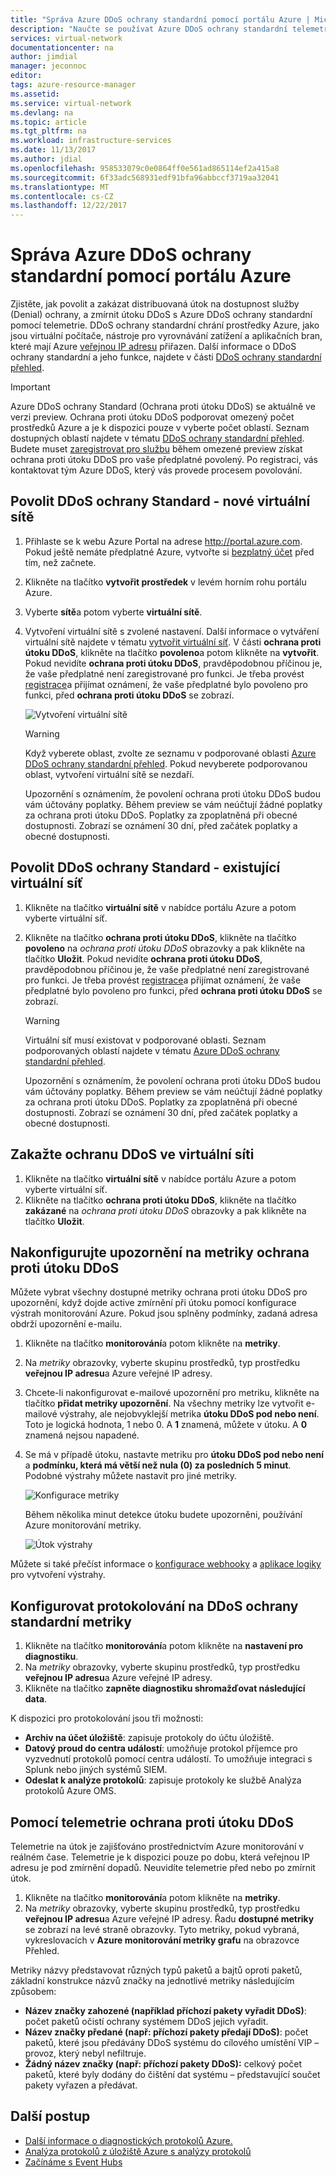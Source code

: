 ```yaml
---
title: "Správa Azure DDoS ochrany standardní pomocí portálu Azure | Microsoft Docs"
description: "Naučte se používat Azure DDoS ochrany standardní telemetrie v Azure monitorování zmírnit útok."
services: virtual-network
documentationcenter: na
author: jimdial
manager: jeconnoc
editor: 
tags: azure-resource-manager
ms.assetid: 
ms.service: virtual-network
ms.devlang: na
ms.topic: article
ms.tgt_pltfrm: na
ms.workload: infrastructure-services
ms.date: 11/13/2017
ms.author: jdial
ms.openlocfilehash: 958533079c0e0864ff0e561ad865114ef2a415a8
ms.sourcegitcommit: 6f33adc568931edf91bfa96abbccf3719aa32041
ms.translationtype: MT
ms.contentlocale: cs-CZ
ms.lasthandoff: 12/22/2017
---
```

# <a name="manage-azure-ddos-protection-standard-using-the-azure-portal"></a>Správa Azure DDoS ochrany standardní pomocí portálu Azure

Zjistěte, jak povolit a zakázat distribuovaná útok na dostupnost služby (Denial) ochrany, a zmírnit útoku DDoS s Azure DDoS ochrany standardní pomocí telemetrie. DDoS ochrany standardní chrání prostředky Azure, jako jsou virtuální počítače, nástroje pro vyrovnávání zatížení a aplikačních bran, které mají Azure [veřejnou IP adresu](virtual-network-public-ip-address.md) přiřazen. Další informace o DDoS ochrany standardní a jeho funkce, najdete v části [DDoS ochrany standardní přehled](ddos-protection-overview.md). 

>[!IMPORTANT]
>Azure DDoS ochrany Standard (Ochrana proti útoku DDoS) se aktuálně ve verzi preview. Ochrana proti útoku DDoS podporovat omezený počet prostředků Azure a je k dispozici pouze v vyberte počet oblastí. Seznam dostupných oblastí najdete v tématu [DDoS ochrany standardní přehled](ddos-protection-overview.md). Budete muset [zaregistrovat pro službu](http://aka.ms/ddosprotection) během omezené preview získat ochrana proti útoku DDoS pro vaše předplatné povolený. Po registraci, vás kontaktovat tým Azure DDoS, který vás provede procesem povolování. 

## <a name="enable-ddos-protection-standard---new-virtual-network"></a>Povolit DDoS ochrany Standard - nové virtuální sítě

1. Přihlaste se k webu Azure Portal na adrese http://portal.azure.com. Pokud ještě nemáte předplatné Azure, vytvořte si [bezplatný účet](https://azure.microsoft.com/free/?WT.mc_id=A261C142F) před tím, než začnete.
2. Klikněte na tlačítko **vytvořit prostředek** v levém horním rohu portálu Azure.
3. Vyberte **sítě**a potom vyberte **virtuální sítě**.
4. Vytvoření virtuální sítě s zvolené nastavení. Další informace o vytváření virtuální sítě najdete v tématu [vytvořit virtuální síť](virtual-networks-create-vnet-arm-pportal.md). V části **ochrana proti útoku DDoS**, klikněte na tlačítko **povoleno**a potom klikněte na **vytvořit**. Pokud nevidíte **ochrana proti útoku DDoS**, pravděpodobnou příčinou je, že vaše předplatné není zaregistrované pro funkci. Je třeba provést [registrace](http://aka.ms/ddosprotection)a přijímat oznámení, že vaše předplatné bylo povoleno pro funkci, před **ochrana proti útoku DDoS** se zobrazí.

    ![Vytvoření virtuální sítě](./media/ddos-protection-manage-portal/ddos-create-vnet.png)   

    > [!WARNING]
    > Když vyberete oblast, zvolte ze seznamu v podporované oblasti [Azure DDoS ochrany standardní přehled](ddos-protection-overview.md). Pokud nevyberete podporovanou oblast, vytvoření virtuální sítě se nezdaří.

    Upozornění s oznámením, že povolení ochrana proti útoku DDoS budou vám účtovány poplatky. Během preview se vám neúčtují žádné poplatky za ochrana proti útoku DDoS. Poplatky za zpoplatněná při obecné dostupnosti. Zobrazí se oznámení 30 dní, před začátek poplatky a obecné dostupnosti.

## <a name="enable-ddos-protection-standard---existing-virtual-network"></a>Povolit DDoS ochrany Standard - existující virtuální síť 

1. Klikněte na tlačítko **virtuální sítě** v nabídce portálu Azure a potom vyberte virtuální síť.
2. Klikněte na tlačítko **ochrana proti útoku DDoS**, klikněte na tlačítko **povoleno** na *ochrana proti útoku DDoS* obrazovky a pak klikněte na tlačítko **Uložit**. Pokud nevidíte **ochrana proti útoku DDoS**, pravděpodobnou příčinou je, že vaše předplatné není zaregistrované pro funkci. Je třeba provést [registrace](http://aka.ms/ddosprotection)a přijímat oznámení, že vaše předplatné bylo povoleno pro funkci, před **ochrana proti útoku DDoS** se zobrazí. 

    > [!WARNING]
    > Virtuální síť musí existovat v podporované oblasti. Seznam podporovaných oblastí najdete v tématu [Azure DDoS ochrany standardní přehled](ddos-protection-overview.md).

    Upozornění s oznámením, že povolení ochrana proti útoku DDoS budou vám účtovány poplatky. Během preview se vám neúčtují žádné poplatky za ochrana proti útoku DDoS. Poplatky za zpoplatněná při obecné dostupnosti. Zobrazí se oznámení 30 dní, před začátek poplatky a obecné dostupnosti.

## <a name="disable-ddos-protection-on-a-virtual-network"></a>Zakažte ochranu DDoS ve virtuální síti

1. Klikněte na tlačítko **virtuální sítě** v nabídce portálu Azure a potom vyberte virtuální síť.
2. Klikněte na tlačítko **ochrana proti útoku DDoS**, klikněte na tlačítko **zakázané** na *ochrana proti útoku DDoS* obrazovky a pak klikněte na tlačítko **Uložit**.

## <a name="configure-alerts-on-ddos-protection-metrics"></a>Nakonfigurujte upozornění na metriky ochrana proti útoku DDoS

Můžete vybrat všechny dostupné metriky ochrana proti útoku DDoS pro upozornění, když dojde active zmírnění při útoku pomocí konfigurace výstrah monitorování Azure. Pokud jsou splněny podmínky, zadaná adresa obdrží upozornění e-mailu.

1. Klikněte na tlačítko **monitorování**a potom klikněte na **metriky**.
2. Na *metriky* obrazovky, vyberte skupinu prostředků, typ prostředku **veřejnou IP adresu**a Azure veřejné IP adresy.
3. Chcete-li nakonfigurovat e-mailové upozornění pro metriku, klikněte na tlačítko **přidat metriky upozornění**. Na všechny metriky lze vytvořit e-mailové výstrahy, ale nejobvyklejší metrika **útoku DDoS pod nebo není**. Toto je logická hodnota, 1 nebo 0. A **1** znamená, můžete v útoku. A **0** znamená nejsou napadené.
4. Se má v případě útoku, nastavte metriku pro **útoku DDoS pod nebo není** a **podmínku, která má větší než nula (0) za posledních 5 minut**. Podobné výstrahy můžete nastavit pro jiné metriky.

    ![Konfigurace metriky](./media/ddos-protection-manage-portal/ddos-metrics.png)

    Během několika minut detekce útoku budete upozorněni, používání Azure monitorování metriky.

    ![Útok výstrahy](./media/ddos-protection-manage-portal/ddos-alert.png) 

Můžete si také přečíst informace o [konfigurace webhooky](../monitoring-and-diagnostics/insights-webhooks-alerts.md) a [aplikace logiky](../logic-apps/logic-apps-what-are-logic-apps.md) pro vytvoření výstrahy.

## <a name="configure-logging-on-ddos-protection-standard-metrics"></a>Konfigurovat protokolování na DDoS ochrany standardní metriky

1. Klikněte na tlačítko **monitorování**a potom klikněte na **nastavení pro diagnostiku**.
2. Na *metriky* obrazovky, vyberte skupinu prostředků, typ prostředku **veřejnou IP adresu**a Azure veřejné IP adresy.
3. Klikněte na tlačítko **zapněte diagnostiku shromažďovat následující data**.

K dispozici pro protokolování jsou tři možnosti:

- **Archiv na účet úložiště**: zapisuje protokoly do účtu úložiště.
- **Datový proud do centra událostí**: umožňuje protokol příjemce pro vyzvednutí protokolů pomocí centra událostí. To umožňuje integraci s Splunk nebo jiných systémů SIEM.
- **Odeslat k analýze protokolů**: zapisuje protokoly ke službě Analýza protokolů Azure OMS.

## <a name="use-ddos-protection-telemetry"></a>Pomocí telemetrie ochrana proti útoku DDoS

Telemetrie na útok je zajišťováno prostřednictvím Azure monitorování v reálném čase. Telemetrie je k dispozici pouze po dobu, která veřejnou IP adresu je pod zmírnění dopadů. Neuvidíte telemetrie před nebo po zmírnit útok.

1. Klikněte na tlačítko **monitorování**a potom klikněte na **metriky**. 
2. Na *metriky* obrazovky, vyberte skupinu prostředků, typ prostředku **veřejnou IP adresu**a Azure veřejné IP adresy. Řadu **dostupné metriky** se zobrazí na levé straně obrazovky. Tyto metriky, pokud vybraná, vykreslovacích v **Azure monitorování metriky grafu** na obrazovce Přehled. 

Metriky názvy představovat různých typů paketů a bajtů oproti paketů, základní konstrukce názvů značky na jednotlivé metriky následujícím způsobem:

- **Název značky zahozené (například příchozí pakety vyřadit DDoS)**: počet paketů očistí ochrany systémem DDoS jejich vyřadit.
- **Název značky předané (např: příchozí pakety předají DDoS)**: počet paketů, které jsou předávány DDoS systému do cílového umístění VIP – provoz, který nebyl nefiltruje.
- **Žádný název značky (např: příchozí pakety DDoS):** celkový počet paketů, které byly dodány do čištění dat systému – představující součet pakety vyřazen a předávat.

## <a name="next-steps"></a>Další postup

- [Další informace o diagnostických protokolů Azure.](../monitoring-and-diagnostics/monitoring-overview-of-diagnostic-logs.md?toc=%2fazure%2fvirtual-network%2ftoc.json)
- [Analýza protokolů z úložiště Azure s analýzy protokolů](../log-analytics/log-analytics-azure-storage.md?toc=%2fazure%2fvirtual-network%2ftoc.json)
- [Začínáme s Event Hubs](../event-hubs/event-hubs-csharp-ephcs-getstarted.md?toc=%2fazure%2fvirtual-network%2ftoc.json)
